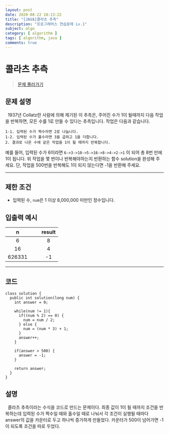 ```yaml
---
layout: post
date: 2020-08-22 18:13:22
title: "[JAVA]콜라츠 추측"
description: "프로그래머스 연습문제 Lv.1"
subject: algo
category: [ algorithm ]
tags: [ algorithm, java ]
comments: true
---
```


# 콜라츠 추측

> [문제 풀러가기](programmers.co.kr/learn/courses/30/lessons/12943)

## 문제 설명

&nbsp; 1937년 Collatz란 사람에 의해 제기된 이 추측은, 주어진 수가 1이 될때까지 다음 작업을 반복하면, 모든 수를 1로 만들 수 있다는 추측입니다. 작업은 다음과 같습니다.

```
1-1. 입력된 수가 짝수라면 2로 나눕니다.
1-2. 입력된 수가 홀수라면 3을 곱하고 1을 더합니다.
2. 결과로 나온 수에 같은 작업을 1이 될 때까지 반복합니다.
```

예를 들어, 입력된 수가 6이라면 `6->3->10->5->16->8->4->2->1` 이 되어 총 8번 만에 1이 됩니다. 위 작업을 몇 번이나 반복해야하는지 반환하는 함수 solution을 완성해 주세요. 단, 작업을 500번을 반복해도 1이 되지 않는다면 -1을 반환해 주세요.

---

## 제한 조건

+ 입력된 수, `num`은 1 이상 8,000,000 미만인 정수입니다.

## 입출력 예시

| n | &nbsp; &nbsp; | result |
|:---:|---|:---:|
| 6 || 8 |
| 16 || 4 |
| 626331 || -1 |

---

## 코드

```
class solution {
  public int solution(long num) {
    int answer = 0;

    while(num != 1){
      if((num % 2) == 0) {
        num = num / 2;
      } else {
        num = (num * 3) + 1;
      }
      answer++;
    }   

    if(answer > 500) {
      answer = -1;
    }

    return answer;
  }
}
```

## 설명

&nbsp; 콜라츠 추측이라는 수식을 코드로 만드는 문제이다. 최종 값이 1이 될 때까지 조건을 반복하는데 입력된 수가 짝수일 때와 홀수일 때로 나눠서 각 조건이 실행될 때마다 answer의 값을 카운터로 두고 하나씩 증가하게 만들었다. 카운터가 500이 넘어가면 -1이 되도록 조건을 따로 두었다.
